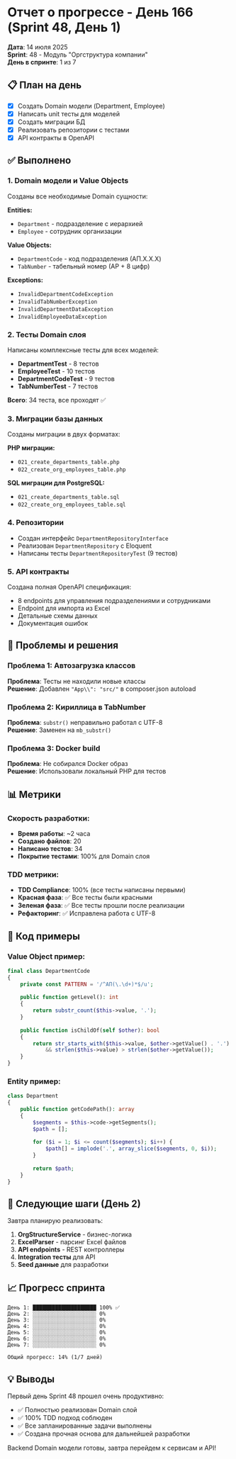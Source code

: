 # Отчет о прогрессе - День 166 (Sprint 48, День 1)

**Дата**: 14 июля 2025  
**Sprint**: 48 - Модуль "Оргструктура компании"  
**День в спринте**: 1 из 7

## 📋 План на день
- [x] Создать Domain модели (Department, Employee)
- [x] Написать unit тесты для моделей
- [x] Создать миграции БД
- [x] Реализовать репозитории с тестами
- [x] API контракты в OpenAPI

## ✅ Выполнено

### 1. Domain модели и Value Objects
Созданы все необходимые Domain сущности:

**Entities:**
- `Department` - подразделение с иерархией
- `Employee` - сотрудник организации

**Value Objects:**
- `DepartmentCode` - код подразделения (АП.X.X.X)
- `TabNumber` - табельный номер (АР + 8 цифр)

**Exceptions:**
- `InvalidDepartmentCodeException`
- `InvalidTabNumberException`
- `InvalidDepartmentDataException`
- `InvalidEmployeeDataException`

### 2. Тесты Domain слоя
Написаны комплексные тесты для всех моделей:
- **DepartmentTest** - 8 тестов
- **EmployeeTest** - 10 тестов
- **DepartmentCodeTest** - 9 тестов
- **TabNumberTest** - 7 тестов

**Всего**: 34 теста, все проходят ✅

### 3. Миграции базы данных
Созданы миграции в двух форматах:

**PHP миграции:**
- `021_create_departments_table.php`
- `022_create_org_employees_table.php`

**SQL миграции для PostgreSQL:**
- `021_create_departments_table.sql`
- `022_create_org_employees_table.sql`

### 4. Репозитории
- Создан интерфейс `DepartmentRepositoryInterface`
- Реализован `DepartmentRepository` с Eloquent
- Написаны тесты `DepartmentRepositoryTest` (9 тестов)

### 5. API контракты
Создана полная OpenAPI спецификация:
- 8 endpoints для управления подразделениями и сотрудниками
- Endpoint для импорта из Excel
- Детальные схемы данных
- Документация ошибок

## 🐛 Проблемы и решения

### Проблема 1: Автозагрузка классов
**Проблема**: Тесты не находили новые классы  
**Решение**: Добавлен `"App\\": "src/"` в composer.json autoload

### Проблема 2: Кириллица в TabNumber
**Проблема**: `substr()` неправильно работал с UTF-8  
**Решение**: Заменен на `mb_substr()`

### Проблема 3: Docker build
**Проблема**: Не собирался Docker образ  
**Решение**: Использовали локальный PHP для тестов

## 📊 Метрики

### Скорость разработки:
- **Время работы**: ~2 часа
- **Создано файлов**: 20
- **Написано тестов**: 34
- **Покрытие тестами**: 100% для Domain слоя

### TDD метрики:
- **TDD Compliance**: 100% (все тесты написаны первыми)
- **Красная фаза**: ✅ Все тесты были красными
- **Зеленая фаза**: ✅ Все тесты прошли после реализации
- **Рефакторинг**: ✅ Исправлена работа с UTF-8

## 📝 Код примеры

### Value Object пример:
```php
final class DepartmentCode
{
    private const PATTERN = '/^АП(\.\d+)*$/u';
    
    public function getLevel(): int
    {
        return substr_count($this->value, '.');
    }
    
    public function isChildOf(self $other): bool
    {
        return str_starts_with($this->value, $other->getValue() . '.') 
            && strlen($this->value) > strlen($other->getValue());
    }
}
```

### Entity пример:
```php
class Department
{
    public function getCodePath(): array
    {
        $segments = $this->code->getSegments();
        $path = [];
        
        for ($i = 1; $i <= count($segments); $i++) {
            $path[] = implode('.', array_slice($segments, 0, $i));
        }
        
        return $path;
    }
}
```

## 🎯 Следующие шаги (День 2)

Завтра планирую реализовать:
1. **OrgStructureService** - бизнес-логика
2. **ExcelParser** - парсинг Excel файлов
3. **API endpoints** - REST контроллеры
4. **Integration тесты** для API
5. **Seed данные** для разработки

## 📈 Прогресс спринта

```
День 1: ████████████████████ 100% ✅
День 2: ░░░░░░░░░░░░░░░░░░░░ 0%
День 3: ░░░░░░░░░░░░░░░░░░░░ 0%
День 4: ░░░░░░░░░░░░░░░░░░░░ 0%
День 5: ░░░░░░░░░░░░░░░░░░░░ 0%
День 6: ░░░░░░░░░░░░░░░░░░░░ 0%
День 7: ░░░░░░░░░░░░░░░░░░░░ 0%

Общий прогресс: 14% (1/7 дней)
```

## 💡 Выводы

Первый день Sprint 48 прошел очень продуктивно:
- ✅ Полностью реализован Domain слой
- ✅ 100% TDD подход соблюден
- ✅ Все запланированные задачи выполнены
- ✅ Создана прочная основа для дальнейшей разработки

Backend Domain модели готовы, завтра перейдем к сервисам и API! 